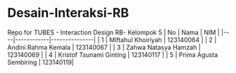 # Desain-Interaksi-RB
Repo for TUBES -  Interaction Design RB- Kelompok 5
| No | Nama       | NIM     |
|----|------------|---------------|
| 1  | Miftahul Khoiriyah      | 123140064    |
| 2  | Andini Rahma Kemala     | 123140067      |
| 3  | Zahwa Natasya Hamzah     | 123140069 |
| 4 | Kristof Tsunami Ginting   | 123140117 |
| 5  | Prima Agusta Sembiring   | 123140119|
